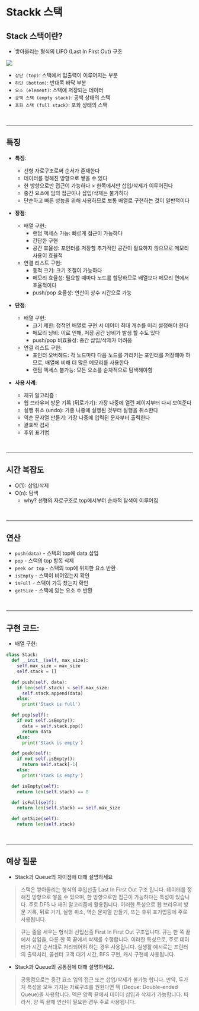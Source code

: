 # Stackk 스택

## Stack 스택이란?

* 쌓아올리는 형식의 LIFO (Last In First Out) 구조

![](https://img1.daumcdn.net/thumb/R1280x0/?scode=mtistory2&fname=https%3A%2F%2Fblog.kakaocdn.net%2Fdn%2Fn4EIX%2FbtrAghznXbY%2FqoO3rvbtvPdsUWyXPgzzZK%2Fimg.png)

  * ``상단 (top)``: 스택에서 입출력이 이루어지는 부분
  * ``하단 (bottom)``: 반대쪽 바닥 부분
  * ``요소 (element)``: 스택에 저장되는 데이터
  * ``공백 스택 (empty stack)``: 공백 상태의 스택
  * ``포화 스택 (full stack)``: 포화 상태의 스택

<br>

---

## 특징

* **특징**:
    * 선형 자료구조로써 순서가 존재한다
    * 데이터를 정해진 방향으로 쌓을 수 있다
    * 한 방향으로만 접근이 가능하다 > 한쪽에서만 삽입/삭제가 이루어진다
    * 중간 요소에 임의 접근이나 삽입/삭제는 불가하다
    * 단순하고 빠른 성능을 위해 사용하므로 보통 배열로 구현하는 것이 일반적이다

* **장점**:
    * 배열 구현:
        * 랜덤 액세스 가능: 빠르게 접근이 가능하다
        * 간단한 구현
        * 공간 효율성: 포인터를 저장할 추가적인 공간이 필요하지 않으므로 메모리 사용이 효율적
    * 연결 리스트 구현:
        * 동적 크기: 크기 조절이 가능하다
        * 메모리 효율성: 필요할 때마다 노드를 할당하므로 배열보다 메모리 면에서 효율적이다
        * push/pop 효율성: 연산이 상수 시간으로 가능

* **단점**:
    * 배열 구현:
        * 크기 제한: 정적인 배열로 구현 시 데이터 최대 개수를 미리 설정해야 한다
        * 메모리 낭비: 이로 인해, 저장 공간 낭비가 발생 할 수도 있다
        * push/pop 비효율성: 중간 삽입/삭제가 어려움
    * 연결 리스트 구현:
        * 포인터 오버헤드: 각 노드마다 다음 노드를 가리키는 포인터를 저장해야 하므로, 배열에 비해 더 많은 메모리를 사용한다
        * 랜덤 액세스 불가능: 모든 요소를 순차적으로 탐색해야함

* **사용 사례**:
    * 재귀 알고리즘 :
    * 웹 브라우저 방문 기록 (뒤로가기): 가장 나중에 열린 페이지부터 다시 보여준다
    * 실행 취소 (undo): 가중 나중에 실행된 것부터 실행을 취소한다
    * 역순 문자열 만들기: 가장 나중에 입력된 문자부터 출력한다
    * 괄호짝 검사
    * 후위 표기법


<br>

---

## 시간 복잡도
* O(1): 삽입/삭제
* O(n): 탐색
    * why? 선형의 자료구조로 top에서부터 순차적 탐색이 이루어짐

<br>

---

## 연산
* `push(data)` - 스택의 top에 data 삽입
* `pop` - 스택의 top 항목 삭제
* `peek or top` - 스택의 top에 위치한 요소 반환
* `isEmpty` - 스택이 비어있는지 확인
* `isFull` - 스택이 가득 찼는지 확인
* `getSize` - 스택에 있는 요소 수 반환

<br>

---

## 구현 코드:
* 배열 구현:

```python
class Stack:
  def __init__(self, max_size):
    self.max_size = max_size
    self.stack = []

  def push(self, data):
    if len(self.stack) < self.max_size:
      self.stack.append(data)
    else:
      print('Stack is full')

  def pop(self):
    if not self.isEmpty():
      data = self.stack.pop()
      return data
    else:
      print('Stack is empty')

  def peek(self):
    if not self.isEmpty():
      return self.stack[-1]
    else:
      print('Stack is empty')

  def isEmpty(self):
    return len(self.stack) == 0

  def isFull(self):
    return len(self.stack) == self.max_size

  def getSize(self):
    return len(self.stack)
```

<br>


---

## 예상 질문
* Stack과 Queue의 차이점에 대해 설명하세요
> 스택은 쌓아올리는 형식의 후입선출 Last In First Out 구조 입니다. 데이터를 정해진 방향으로 쌓을 수 있으며, 한 방향으로만 접근이 가능하다는 특성이 있습니다. 주로 DFS 나 재귀 알고리즘에 활용됩니다.
이러한 특성으로 웹 브라우저 방문 기록, 뒤로 가기, 실행 취소, 역순 문자열 만들기, 또는 후위 표기법등에 주로 사용됩니다.

> 큐는 줄을 세우는 형식의 선입선출 First In First Out 구조입니다. 큐는 한 쪽 끝에서 삽입을, 다른 한 쪽 끝에서 삭제를 수행합니다. 이러한 특성으로, 주로 데이터가 시간 순서대로 처리되어햐 하는 경우 사용됩니다. 실생활 예시로는 프린터의 출력처리, 콜센터 고객 대기 시간, BFS 구현, 캐시 구현에 사용됩니다.

* Stack과 Queue의 공통점에 대해 설명하세요.
> 공통점으로는 중간 요소 임의 접근 또는 삽입/삭제가 불가능 합니다. 만약, 두가지 특성을 모두 가지는 자료구조를 원한다면 덱 (Deque: Double-ended Queue)을 사용합니다. 덱은 양쪽 끝에서 데이터 삽입과 삭제가 가능합니다. 따라서, 양 쪽 끝에 연산이 필요한 경우 주로 사용됩니다.
